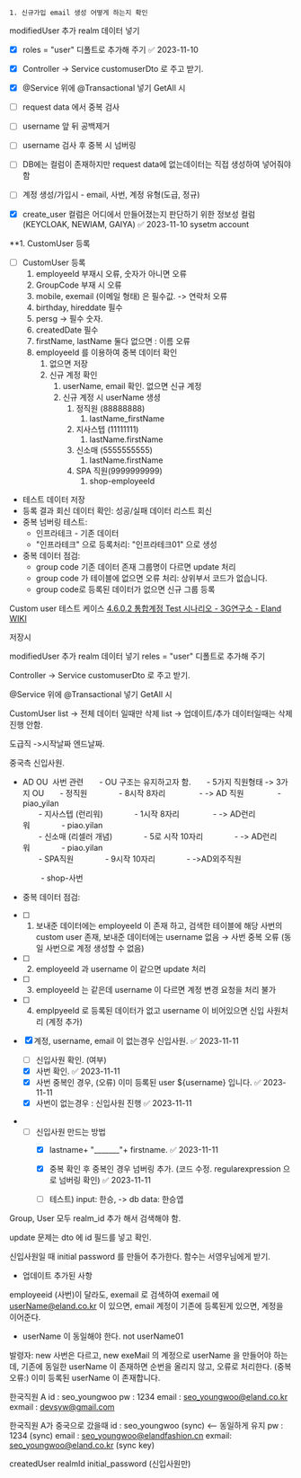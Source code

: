 	1. 신규가입 email 생성 어떻게 하는지 확인



modifiedUser 추가
realm  데이터 넣기
- [x] roles = "user" 디폴트로 추가해 주기 ✅ 2023-11-10

- [x] Controller -> Service customuserDto 로 주고 받기.

- [x] @Service 위에 @Transactional 넣기
GetAll 시

- [ ] request data 에서 중복 검사
- [ ] username 앞 뒤 공백제거
- [ ] username 검사 후 중복 시 넘버링
- [ ] DB에는 컬럼이 존재하지만 request data에 없는데이터는 직접 생성하여 넣어줘야함
- [ ] 계정 생성/가입시 - email, 사번, 계정 유형(도급, 정규)
- [x] create_user 컬럼은 어디에서 만들어졌는지 판단하기 위한 정보성 컬럼(KEYCLOAK, NEWIAM, GAIYA) ✅ 2023-11-10 sysetm account


**1. CustomUser 등록

- [ ] CustomUser 등록
	1. employeeId 부재시 오류, 숫자가 아니면 오류
	2. GroupCode 부재 시 오류
	3. mobile, exemail (이메일 형태) 은 필수값. -> 연락처 오류
	4. birthday, hireddate 필수
	5. persg -> 필수 숫자.
	6. createdDate 필수
	7. firstName, lastName 둘다  없으면 : 이름 오류
	8. employeeId 를 이용하여 중복 데이터 확인
		1. 없으면 저장
		2. 신규 계정 확인
			1. userName, email 확인. 없으면 신규 계정
			2. 신규 계정 시 userName 생셩
				1. 정직원 (88888888)
					1.  lastName_firstName
				2. 지사스텝 (11111111)
					1. lastName.firstName
				3. 신소매 (5555555555)
					1. lastName.firstName
				4. SPA 직원(9999999999)
					1. shop-employeeId

- 테스트 데이터 저장 
- 등록 결과 회신 데이터 확인: 성공/실패 데이터 리스트 회신
- 중복 넘버링 테스트:
    - 인프라테크 - 기존 데이터
    - "인프라테크" 으로 등록처리: "인프라테크01" 으로 생성
- 중복 데이터 점검:
    - group code 기존 데이터 존재 그룹명이 다르면 update 처리
    - group code 가 테이블에 없으면 오류 처리: 상위부서 코드가 없습니다.
    - group code로 등록된 데이터가 없으면 신규 그룹 등록

Custom user 테스트 케이스
[4.6.0.2 통합계정 Test 시나리오 - 3G연구소 - Eland WIKI](https://wiki.eland.co.kr/pages/viewpage.action?pageId=311985745) 

저장시

modifiedUser 추가
realm  데이터 넣기
reles = "user" 디폴트로 추가해 주기

Controller -> Service customuserDto 로 주고 받기.

@Service 위에 @Transactional 넣기
GetAll 시




CustomUser
list -> 전체 데이터 일때만 삭제
list -> 업데이트/추가 데이터일때는 삭제 진행 안함.

도급직 ->시작날짜 엔드날짜.

중국측 신입사원.
- AD OU  사번 관련  - OU 구조는 유지하고자 함.  - 5가지 직원형태 -> 3가지 OU  - 정직원    - 8시작 8자리     - -> AD 직원     - piao_yilan  
  - 지사스텝 (런리워)    - 1시작 8자리     - -> AD런리워    - piao.yilan  
  - 신소매 (리셀러 개념)    - 5로 시작 10자리    - -> AD런리워    - piao.yilan  
  - SPA직원    - 9시작 10자리    - ->AD외주직원 

    - shop-사번


- 중복 데이터 점검:
- [ ] 1. 보내준 데이터에는 employeeId 이 존재 하고, 검색한 테이블에 해당 사번의 custom user 존재, 보내준 데이터에는 username 없음 → 사번 중복 오류 (동일 사번으로 계정 생성할 수 없음)
 - [ ] 2. employeeId 과 username 이 같으면 update 처리
 - [ ] 3. employeeId 는 같은데 username 이 다르면 계정 변경 요청을 처리 불가
 - [ ] 4. emplpyeeId 로 등록된 데이터가 없고 username 이 비어있으면 신입 사원처리 (계정 추가)

- [x] 계정, username, email 이 없는경우 신입사원. ✅ 2023-11-11
	- [ ] 신입사원 확인. (여부) 
	- [x] 사번 확인. ✅ 2023-11-11
	- [x] 사번 중복인 경우, (오류) 이미 등록된 user ${username} 입니다. ✅ 2023-11-11
	- [x] 사번이 없는경우 : 신입사원 진행 ✅ 2023-11-11
- 
	- [ ] 신입사원  만드는 방법
		- [x] lastname+ "_______"+ firstname. ✅ 2023-11-11
		- [x] 중복 확인 후 중복인  경우 넘버링 추가. (코드 수정. regularexpression 으로 넘버링 확인) ✅ 2023-11-11
		- [ ] 테스트) input: 한승, -> db data: 한승엽


Group, User 모두  realm_id 추가 해서 검색해야 함.

update 문제는 dto 에 id 필드를 넣고 확인.

신입사원일 때 initial password 를 만들어 추가한다.
함수는 서영우님에게 받기.

- 업데이트 추가된 사항

employeeid (사번)이 달라도, exemail 로 검색하여 
exemail 에 userName@eland.co.kr 이 있으면, 
email 계정이 기존에 등록된게 있으면, 계정을 이어준다. 
- userName 이 동일해야 한다. not userName01

발령자:
new 사번은 다르고, new exeMail 의 계정으로 userName 을 만들어야 하는데, 
기존에 동일한 userName 이 존재하면 순번을 올리지 않고, 오류로 처리한다.
(중복오류:) 이미 등록된 userName 이 존재합니다.


한국직원 A
id : seo_youngwoo
pw : 1234
email : [seo_youngwoo@eland.co.kr](mailto:seo_youngwoo@eland.co.kr "mailto:seo_youngwoo@eland.co.kr")
exmail : [devsyw@gmail.com](mailto:devsyw@gmail.com)

한국직원 A가 중국으로 갔을때
id : seo_youngwoo (sync) <-- 동일하게 유지
pw : 1234 (sync)
email : [seo_youngwoo@elandfashion.cn](mailto:seo_youngwoo@elandfashion.cn "mailto:seo_youngwoo@elandfashion.cn")
exmail: [seo_youngwoo@eland.co.kr](mailto:seo_youngwoo@eland.co.kr "mailto:seo_youngwoo@eland.co.kr") (sync key)

createdUser
realmId
initial_password (신입사원만)